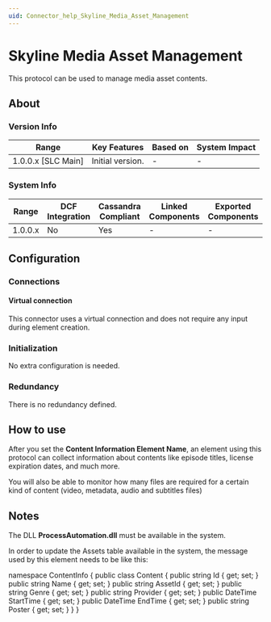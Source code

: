 ```yaml
---
uid: Connector_help_Skyline_Media_Asset_Management
---
```


# Skyline Media Asset Management

This protocol can be used to manage media asset contents.

## About

### Version Info

| **Range**            | **Key Features** | **Based on** | **System Impact** |
|----------------------|------------------|--------------|-------------------|
| 1.0.0.x \[SLC Main\] | Initial version. | \-           | \-                |

### System Info

| **Range** | **DCF Integration** | **Cassandra Compliant** | **Linked Components** | **Exported Components** |
|-----------|---------------------|-------------------------|-----------------------|-------------------------|
| 1.0.0.x   | No                  | Yes                     | \-                    | \-                      |

## Configuration

### Connections

#### Virtual connection

This connector uses a virtual connection and does not require any input during element creation.

### Initialization

No extra configuration is needed.

### Redundancy

There is no redundancy defined.

## How to use

After you set the **Content Information Element Name**, an element using this protocol can collect information about contents like episode titles, license expiration dates, and much more.

You will also be able to monitor how many files are required for a certain kind of content (video, metadata, audio and subtitles files)

## Notes

The DLL **ProcessAutomation.dll** must be available in the system.

In order to update the Assets table available in the system, the message used by this element needs to be like this:

namespace ContentInfo
{
public class Content
{
public string Id { get; set; }
public string Name { get; set; }
public string AssetId { get; set; }
public string Genre { get; set; }
public string Provider { get; set; }
public DateTime StartTime { get; set; }
public DateTime EndTime { get; set; }
public string Poster { get; set; }
}
}
